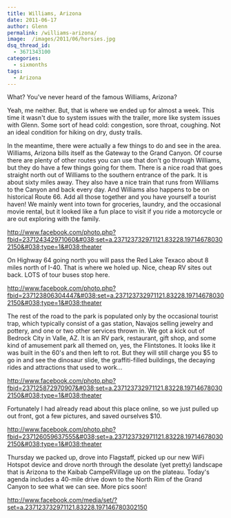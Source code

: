 ```yaml
---
title: Williams, Arizona
date: 2011-06-17
author: Glenn
permalink: /williams-arizona/
image:  /images/2011/06/horsies.jpg
dsq_thread_id:
  - 3671343100
categories:
  - sixmonths
tags:
  - Arizona
---
```

What? You've never heard of the famous Williams, Arizona?

Yeah, me neither. But, that is where we ended up for almost a week. This time it wasn't due to system issues with the trailer, more like system issues with Glenn. Some sort of head cold: congestion, sore throat, coughing. Not an ideal condition for hiking on dry, dusty trails.

In the meantime, there were actually a few things to do and see in the area. Williams, Arizona bills itself as the Gateway to the Grand Canyon. Of course there are plenty of other routes you can use that don't go through Williams, but they do have a few things going for them. There is a nice road that goes straight north out of Williams to the southern entrance of the park. It is about sixty miles away. They also have a nice train that runs from Williams to the Canyon and back every day. And Williams also happens to be on historical Route 66. Add all those together and you have yourself a tourist haven! We mainly went into town for groceries, laundry, and the occasional movie rental, but it looked like a fun place to visit if you ride a motorcycle or are out exploring with the family.

http://www.facebook.com/photo.php?fbid=237124342971060&#038;set=a.237123732971121.83228.197146780302150&#038;type=1&#038;theater

On Highway 64 going north you will pass the Red Lake Texaco about 8 miles north of I-40. That is where we holed up. Nice, cheap RV sites out back. LOTS of tour buses stop here.

http://www.facebook.com/photo.php?fbid=237123806304447&#038;set=a.237123732971121.83228.197146780302150&#038;type=1&#038;theater

The rest of the road to the park is populated only by the occasional tourist trap, which typically consist of a gas station, Navajos selling jewelry and pottery, and one or two other services thrown in. We got a kick out of Bedrock City in Valle, AZ. It is an RV park, restaurant, gift shop, and some kind of amusement park all themed on, yes, the Flintstones. It looks like it was built in the 60's and then left to rot. But they will still charge you $5 to go in and see the dinosaur slide, the graffiti-filled buildings, the decaying rides and attractions that used to work...

http://www.facebook.com/photo.php?fbid=237125872970907&#038;set=a.237123732971121.83228.197146780302150&#038;type=1&#038;theater

Fortunately I had already read about this place online, so we just pulled up out front, got a few pictures, and saved ourselves $10.

http://www.facebook.com/photo.php?fbid=237126059637555&#038;set=a.237123732971121.83228.197146780302150&#038;type=1&#038;theater

Thursday we packed up, drove into Flagstaff, picked up our new WiFi Hotspot device and drove north through the desolate (yet pretty) landscape that is Arizona to the Kaibab CampeRVillage up on the plateau. Today's agenda includes a 40-mile drive down to the North Rim of the Grand Canyon to see what we can see. More pics soon!

http://www.facebook.com/media/set/?set=a.237123732971121.83228.197146780302150